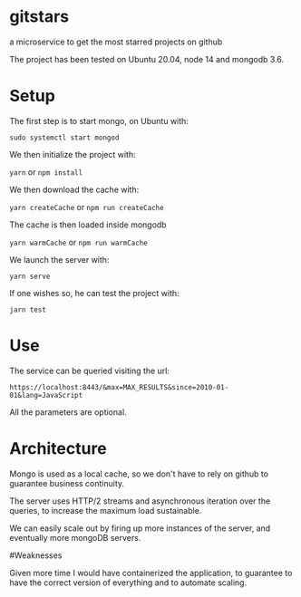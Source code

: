 # gitstars
a microservice to get the most starred projects on github

The project has been tested on Ubuntu 20.04, node 14 and mongodb 3.6.

# Setup

The first step is to start mongo, on Ubuntu with:

`sudo systemctl start mongod`

We then initialize the project with:

`yarn` or `npm install`

We then download the cache with:

`yarn createCache` or `npm run createCache`

The cache is then loaded inside mongodb

`yarn warmCache` or `npm run warmCache`

We launch the server with:

`yarn serve`

If one wishes so, he can test the project with:

`jarn test`

# Use

The service can be queried visiting the url:

`https://localhost:8443/&max=MAX_RESULTS&since=2010-01-01&lang=JavaScript`

All the parameters are optional.

# Architecture

Mongo is used as a local cache, so we don't have to rely on github to guarantee business continuity.

The server uses HTTP/2 streams and asynchronous iteration over the queries, to increase the maximum load sustainable.

We can easily scale out by firing up more instances of the server, and eventually more mongoDB servers.

#Weaknesses

Given more time I would have containerized the application, to guarantee to have the correct version of everything and to automate scaling.

